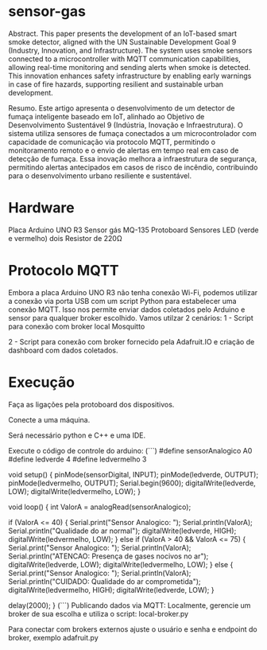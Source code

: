 # sensor-gas
Abstract. This paper presents the development of an IoT-based smart smoke detector, aligned with the UN Sustainable Development Goal 9 (Industry, Innovation, and Infrastructure). The system uses smoke sensors connected to a microcontroller with MQTT communication capabilities, allowing real-time monitoring and sending alerts when smoke is detected. This innovation enhances safety infrastructure by enabling early warnings in case of fire hazards, supporting resilient and sustainable urban development.

Resumo. Este artigo apresenta o desenvolvimento de um detector de fumaça inteligente baseado em IoT, alinhado ao Objetivo de Desenvolvimento Sustentável 9 (Indústria, Inovação e Infraestrutura). O sistema utiliza sensores de fumaça conectados a um microcontrolador com capacidade de comunicação via protocolo MQTT, permitindo o monitoramento remoto e o envio de alertas em tempo real em caso de detecção de fumaça. Essa inovação melhora a infraestrutura de segurança, permitindo alertas antecipados em casos de risco de incêndio, contribuindo para o desenvolvimento urbano resiliente e sustentável.

# Hardware 
Placa Arduino UNO R3
Sensor gás MQ-135
Protoboard
Sensores LED (verde e vermelho)
dois Resistor de 220Ω

# Protocolo MQTT
Embora a placa Arduino UNO R3 não tenha conexão Wi-Fi, podemos utilizar a conexão via porta USB com um script Python para estabelecer uma conexão MQTT. Isso nos permite enviar dados coletados pelo Arduino e sensor para qualquer broker escolhido. Vamos utilzar 2 cenários:
1 - Script para conexão com broker local Mosquitto

2 - Script para conexão com broker fornecido pela Adafruit.IO e criação de dashboard com dados coletados.

# Execução 
Faça as ligações pela protoboard dos dispositivos.

Conecte a uma máquina.

Será necessário python e C++ e uma IDE.

Execute o código de controle do arduino:
(```)
#define sensorAnalogico A0
#define ledverde 4
#define ledvermelho 3

void setup() {
  pinMode(sensorDigital, INPUT);
  pinMode(ledverde, OUTPUT);
  pinMode(ledvermelho, OUTPUT);
  Serial.begin(9600);
  digitalWrite(ledverde, LOW);
  digitalWrite(ledvermelho, LOW);
}

void loop() {
  int ValorA = analogRead(sensorAnalogico);

  if (ValorA <= 40) {
    Serial.print("Sensor Analogico: ");
    Serial.println(ValorA);
    Serial.println("Qualidade do ar normal");
    digitalWrite(ledverde, HIGH);
    digitalWrite(ledvermelho, LOW);
  } 
  else if (ValorA > 40 && ValorA <= 75) {
    Serial.print("Sensor Analogico: ");
    Serial.println(ValorA);
    Serial.println("ATENCAO: Presença de gases nocivos no ar");
    digitalWrite(ledverde, LOW);
    digitalWrite(ledvermelho, LOW);
  } 
  else {
    Serial.print("Sensor Analogico: ");
    Serial.println(ValorA);
    Serial.println("CUIDADO: Qualidade do ar comprometida");
    digitalWrite(ledvermelho, HIGH);
    digitalWrite(ledverde, LOW);
  }

  delay(2000);
}
(```)
Publicando dados via MQTT:
Localmente, gerencie um broker de sua escolha e utiliza o script: local-broker.py

Para conectar com brokers externos ajuste o usuário e senha e endpoint do broker, exemplo adafruit.py
